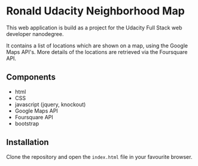# Ronald Udacity Neighborhood Map
This web application is build as a project for the Udacity Full Stack 
web developer nanodegree. 

It contains a list of locations which are shown on a map, using the 
Google Maps API's. More details of the locations are retrieved via 
the Foursquare API.

## Components
- html 
- CSS
- javascript (jquery, knockout)
- Google Maps API
- Foursquare API
- bootstrap

## Installation
Clone the repository and open the `index.html` file in your favourite browser.